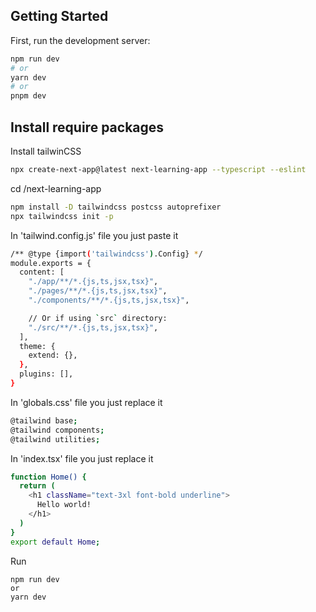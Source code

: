 ## Getting Started

First, run the development server:

```bash
npm run dev
# or
yarn dev
# or
pnpm dev
```

## Install require packages

Install tailwinCSS

```bash
npx create-next-app@latest next-learning-app --typescript --eslint
```

cd /next-learning-app

```bash
npm install -D tailwindcss postcss autoprefixer
npx tailwindcss init -p
```

In 'tailwind.config.js' file you just paste it

```bash
/** @type {import('tailwindcss').Config} */
module.exports = {
  content: [
    "./app/**/*.{js,ts,jsx,tsx}",
    "./pages/**/*.{js,ts,jsx,tsx}",
    "./components/**/*.{js,ts,jsx,tsx}",

    // Or if using `src` directory:
    "./src/**/*.{js,ts,jsx,tsx}",
  ],
  theme: {
    extend: {},
  },
  plugins: [],
}
```

In 'globals.css' file you just replace it

```bash
@tailwind base;
@tailwind components;
@tailwind utilities;
```

In 'index.tsx' file you just replace it

```bash
function Home() {
  return (
    <h1 className="text-3xl font-bold underline">
      Hello world!
    </h1>
  )
}
export default Home;
```

Run

```
npm run dev
or
yarn dev
```
